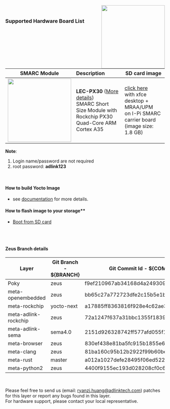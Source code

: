 <img src="https://www.linaro.org/assets/images/projects/yocto-project.png" width="200" align="right">
<br>

### Supported Hardware Board List


|                         SMARC Module                         | Description                                                  | SD card image                                                |
| :----------------------------------------------------------: | :----------------------------------------------------------- | ------------------------------------------------------------ |
| <img src="https://cdn.adlinktech.com/webupd/products/images/1790/LEC-PX30_A2_F.jpg" width="200"/> | **LEC-PX30** ([More details](https://www.adlinktech.com/Products/Computer_on_Modules/SMARC/LEC-PX30?lang=en))  <br />     SMARC Short Size Module with <br />Rockchip PX30 Quad-Core ARM Cortex A35 | [click here](https://github.com/ADLINK/meta-adlink-rockchip/tree/zeus#zeus-branch-details) <br>with xfce desktop + MRAA/UPM <br>on I-Pi SMARC carrier board<br>(image size: 1.8 GB) |

**Note**: 
1. Login name/password are not required
2. root password: **adlink123**



<br>

#### How to build Yocto Image

* see [documentation](https://github.com/ADLINK/meta-adlink-rockchip/wiki/01.-Build-Yocto-Image-on-LEC-PX30-with-IPi-SMARC) for more details.

#### How to flash image to your storage**

* [Boot from SD card](https://github.com/ADLINK/meta-adlink-rockchip/wiki/02.-How-to-flash-Image-into-SD-Card)

<br>

<br>


#### Zeus Branch details

| **Layer**            | **Git Branch - ${BRANCH}** | **Git Commit Id - ${COMMIT_ID}**                 |
| -------------------- | -------------- | ---------------------------------------- |
| Poky                 | zeus           | f9ef210967ab34168d4a24930987dc0731baf56f |
| meta-openembedded    | zeus           | bb65c27a772723dfe2c15b5e1b27bcc1a1ed884c |
| meta-rockchip        | yocto-next     | a17885ff8363816f928e4c62ae34303f6cdd44a4 |
| meta-adlink-rockchip | zeus           | 72a1247f637a31bbc1355f183939393cf7e828e8 |
| meta-adlink-sema     | sema4.0        | 2151d926328742ff577afd055f15be0a6397a644 |
| meta-browser         | zeus           | 830ef438e81ba5fc915b1855e69f02b2c286b21a |
| meta-clang           | zeus           | 81ba160c95b12b2922f99b60bef25ab37a5e2f0e |
| meta-rust            | master         | a012a1027defe28495f06ed522a7a82bdd59a610 |
| meta-python2         | zeus           | 4400f9155ec193d028208cf0c66aeed2ba2b00ab |

 


<br>

Please feel free to send us (email: ryanzj.huang@adlinktech.com) patches for this layer or report any bugs found in this layer. 
<br> For hardware support, please contact your local representative.
